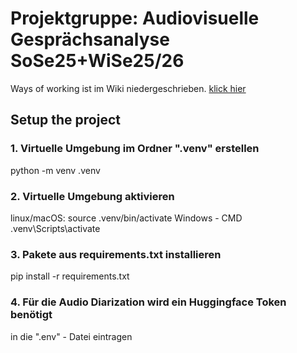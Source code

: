 
# Projektgruppe:  Audiovisuelle Gesprächsanalyse  SoSe25+WiSe25/26



Ways of working ist im Wiki niedergeschrieben.
[klick hier](https://github.com/AudioVisual-Projekt/auvis/wiki/Ways-of-working)



## Setup the project

### 1. Virtuelle Umgebung im Ordner ".venv" erstellen
python -m venv .venv

### 2. Virtuelle Umgebung aktivieren
linux/macOS:
source .venv/bin/activate
Windows  - CMD
.venv\Scripts\activate

### 3. Pakete aus requirements.txt installieren
pip install -r requirements.txt

### 4. Für die Audio Diarization wird ein Huggingface Token benötigt
in die ".env" - Datei eintragen
